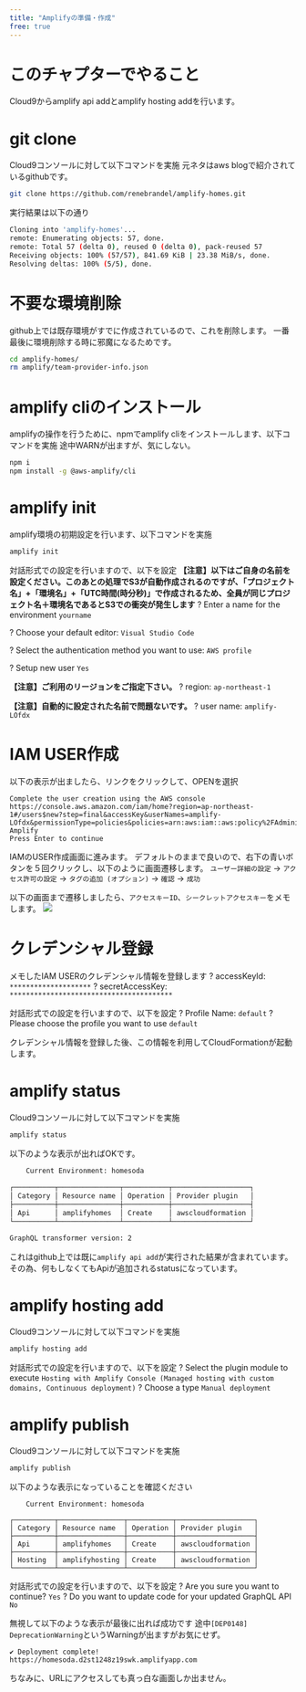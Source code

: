 ```yaml
---
title: "Amplifyの準備・作成"
free: true
---
```

# このチャプターでやること

Cloud9からamplify api addとamplify hosting addを行います。

# git clone

Cloud9コンソールに対して以下コマンドを実施
元ネタはaws blogで紹介されているgithubです。

``` sh
git clone https://github.com/renebrandel/amplify-homes.git
```

実行結果は以下の通り

``` sh
Cloning into 'amplify-homes'...
remote: Enumerating objects: 57, done.
remote: Total 57 (delta 0), reused 0 (delta 0), pack-reused 57
Receiving objects: 100% (57/57), 841.69 KiB | 23.38 MiB/s, done.
Resolving deltas: 100% (5/5), done.
```

# 不要な環境削除

github上では既存環境がすでに作成されているので、これを削除します。
一番最後に環境削除する時に邪魔になるためです。

``` sh
cd amplify-homes/
rm amplify/team-provider-info.json 
```

# amplify cliのインストール

amplifyの操作を行うために、npmでamplify cliをインストールします、以下コマンドを実施
途中WARNが出ますが、気にしない。

``` sh
npm i
npm install -g @aws-amplify/cli
```

# amplify init

amplify環境の初期設定を行います、以下コマンドを実施

``` sh
amplify init
```

対話形式での設定を行いますので、以下を設定
**【注意】以下はご自身の名前を設定ください。このあとの処理でS3が自動作成されるのですが、「プロジェクト名」+「環境名」+「UTC時間(時分秒)」で作成されるため、全員が同じプロジェクト名＋環境名であるとS3での衝突が発生します**
? Enter a name for the environment `yourname`

? Choose your default editor: `Visual Studio Code`

? Select the authentication method you want to use: `AWS profile`

? Setup new user `Yes`

**【注意】ご利用のリージョンをご指定下さい。**
? region:  `ap-northeast-1`

**【注意】自動的に設定された名前で問題ないです。**
? user name:  `amplify-LOfdx`

# IAM USER作成

以下の表示が出ましたら、リンクをクリックして、OPENを選択

```
Complete the user creation using the AWS console
https://console.aws.amazon.com/iam/home?region=ap-northeast-1#/users$new?step=final&accessKey&userNames=amplify-LOfdx&permissionType=policies&policies=arn:aws:iam::aws:policy%2FAdministratorAccess-Amplify
Press Enter to continue
```

IAMのUSER作成画面に進みます。
デフォルトのままで良いので、右下の青いボタンを５回クリックし、以下のように画面遷移します。
`ユーザー詳細の設定` -> `アクセス許可の設定` -> `タグの追加 (オプション)` -> `確認` -> `成功`

以下の画面まで遷移しましたら、`アクセスキーID`、`シークレットアクセスキー`をメモします。
![](https://storage.googleapis.com/zenn-user-upload/ec91b74357c9-20220226.png)

# クレデンシャル登録

メモしたIAM USERのクレデンシャル情報を登録します
? accessKeyId:  `********************`
? secretAccessKey:  `****************************************`

対話形式での設定を行いますので、以下を設定
? Profile Name: `default`
? Please choose the profile you want to use `default`

クレデンシャル情報を登録した後、この情報を利用してCloudFormationが起動します。

# amplify status

Cloud9コンソールに対して以下コマンドを実施

``` sh
amplify status
```

以下のような表示が出ればOKです。

``` sh
    Current Environment: homesoda
    
┌──────────┬───────────────┬───────────┬───────────────────┐
│ Category │ Resource name │ Operation │ Provider plugin   │
├──────────┼───────────────┼───────────┼───────────────────┤
│ Api      │ amplifyhomes  │ Create    │ awscloudformation │
└──────────┴───────────────┴───────────┴───────────────────┘

GraphQL transformer version: 2
```

これはgithub上では既に`amplify api add`が実行された結果が含まれています。
その為、何もしなくてもApiが追加されるstatusになっています。

# amplify hosting add

Cloud9コンソールに対して以下コマンドを実施

``` sh
amplify hosting add
```

対話形式での設定を行いますので、以下を設定
? Select the plugin module to execute `Hosting with Amplify Console (Managed hosting with custom domains, Continuous deployment)`
? Choose a type `Manual deployment`

# amplify publish

Cloud9コンソールに対して以下コマンドを実施

``` sh
amplify publish
```

以下のような表示になっていることを確認ください

```
    Current Environment: homesoda
    
┌──────────┬────────────────┬───────────┬───────────────────┐
│ Category │ Resource name  │ Operation │ Provider plugin   │
├──────────┼────────────────┼───────────┼───────────────────┤
│ Api      │ amplifyhomes   │ Create    │ awscloudformation │
├──────────┼────────────────┼───────────┼───────────────────┤
│ Hosting  │ amplifyhosting │ Create    │ awscloudformation │
└──────────┴────────────────┴───────────┴───────────────────┘
```

対話形式での設定を行いますので、以下を設定
? Are you sure you want to continue? `Yes`
? Do you want to update code for your updated GraphQL API `No`

無視して以下のような表示が最後に出れば成功です
途中`[DEP0148] DeprecationWarning`というWarningが出ますがお気にせず。

```
✔ Deployment complete!
https://homesoda.d2st1248z19swk.amplifyapp.com
```

ちなみに、URLにアクセスしても真っ白な画面しか出ません。
